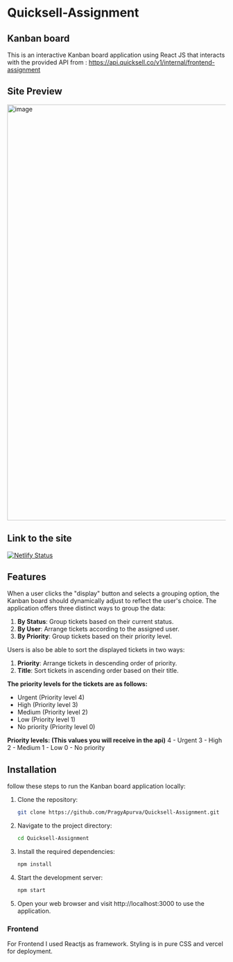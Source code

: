 # Quicksell-Assignment

## Kanban board
This is an interactive Kanban board application using React JS that interacts with the provided API from : https://api.quicksell.co/v1/internal/frontend-assignment

## Site Preview
<img width="960" alt="image" src="https://github.com/PragyApurva/Quicksell-Assignment/blob/026cd3e90c3dd5fef8e702216a6f76f723d795b3/public/demo.png">

## Link to the site

[![Netlify Status](![Vercel](http://therealsujitk-vercel-badge.vercel.app/?app=therealsujitk-vercel-badge))](https://quicksell-assignment-kappa.vercel.app/)

## Features
When a user clicks the "display" button and selects a grouping option, the Kanban board should dynamically adjust to reflect the user's choice.
The application offers three distinct ways to group the data:

1. **By Status**: Group tickets based on their current status.
2. **By User**: Arrange tickets according to the assigned user.
3. **By Priority**: Group tickets based on their priority level.

Users is also be able to sort the displayed tickets in two ways:

1. **Priority**: Arrange tickets in descending order of priority.
2. **Title**: Sort tickets in ascending order based on their title.
   
**The priority levels for the tickets are as follows:**

- Urgent (Priority level 4)
- High (Priority level 3)
- Medium (Priority level 2)
- Low (Priority level 1)
- No priority (Priority level 0)

**Priority levels: (This values you will receive in the api)**
4 - Urgent
3 - High
2 - Medium
1 - Low
0 - No priority

## Installation

follow these steps to run the Kanban board application locally:

1. Clone the repository:
   ```bash
   git clone https://github.com/PragyApurva/Quicksell-Assignment.git
   ```
   
2. Navigate to the project directory:
    ```bash
    cd Quicksell-Assignment
    ```

3. Install the required dependencies:
    ```bash
    npm install
    ```
4. Start the development server:
    ```bash
    npm start
    ```
5. Open your web browser and visit http://localhost:3000 to use the application.
   
### Frontend

For Frontend I used Reactjs as framework. Styling is in pure CSS and vercel for deployment.

